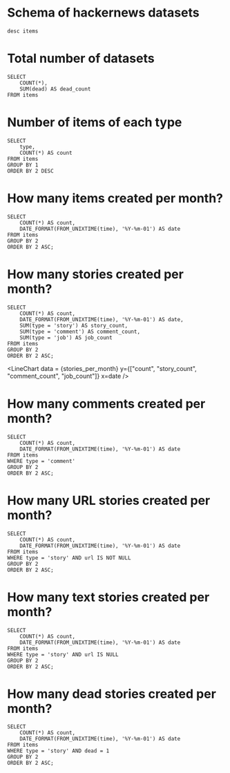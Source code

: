 # Schema of hackernews datasets

```schema
desc items
```

<DataTable
    data={schema} 
    rows=20
    rowNumbers=false
/>

# Total number of datasets

```total_items
SELECT
    COUNT(*),
    SUM(dead) AS dead_count
FROM items

```

<DataTable
    data={total_items} 
    rowNumbers=false
    rowLines=false
/>

# Number of items of each type

```items_per_type
SELECT
    type,
    COUNT(*) AS count
FROM items
GROUP BY 1
ORDER BY 2 DESC
```

<DataTable
    data={items_per_type} 
/>


# How many items created per month?

```items_per_month
SELECT
    COUNT(*) AS count,
    DATE_FORMAT(FROM_UNIXTIME(time), '%Y-%m-01') AS date
FROM items
GROUP BY 2
ORDER BY 2 ASC;
```
<LineChart data = {items_per_month} y=count x=date  />

# How many stories created per month?

```stories_per_month
SELECT
    COUNT(*) AS count,
    DATE_FORMAT(FROM_UNIXTIME(time), '%Y-%m-01') AS date,
    SUM(type = 'story') AS story_count,
    SUM(type = 'comment') AS comment_count,
    SUM(type = 'job') AS job_count
FROM items
GROUP BY 2
ORDER BY 2 ASC;
```
<LineChart data = {stories_per_month} y={["count", "story_count", "comment_count", "job_count"]} x=date  />

# How many comments created per month?

```comments_per_month
SELECT
    COUNT(*) AS count,
    DATE_FORMAT(FROM_UNIXTIME(time), '%Y-%m-01') AS date
FROM items
WHERE type = 'comment'
GROUP BY 2
ORDER BY 2 ASC;
```
<LineChart data = {comments_per_month} y=count x=date  />


# How many URL stories created per month?

```url_stories_per_month
SELECT
    COUNT(*) AS count,
    DATE_FORMAT(FROM_UNIXTIME(time), '%Y-%m-01') AS date
FROM items
WHERE type = 'story' AND url IS NOT NULL
GROUP BY 2
ORDER BY 2 ASC;
```
<LineChart data = {url_stories_per_month} y=count x=date  />

# How many text stories created per month?

```text_stories_per_month
SELECT
    COUNT(*) AS count,
    DATE_FORMAT(FROM_UNIXTIME(time), '%Y-%m-01') AS date
FROM items
WHERE type = 'story' AND url IS NULL
GROUP BY 2
ORDER BY 2 ASC;
```
<LineChart data = {text_stories_per_month} y=count x=date  />

# How many dead stories created per month?

```dead_stories_per_month
SELECT
    COUNT(*) AS count,
    DATE_FORMAT(FROM_UNIXTIME(time), '%Y-%m-01') AS date
FROM items
WHERE type = 'story' AND dead = 1
GROUP BY 2
ORDER BY 2 ASC;
```
<LineChart data = {dead_stories_per_month} y=count x=date  />